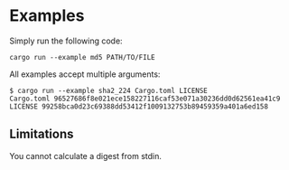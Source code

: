 # Examples

Simply run the following code:

```shell
cargo run --example md5 PATH/TO/FILE
```

All examples accept multiple arguments:

```shell
$ cargo run --example sha2_224 Cargo.toml LICENSE
Cargo.toml 96527686f8e021ece158227116caf53e071a30236dd0d62561ea41c9
LICENSE 99258bca0d23c69388dd53412f1009132753b89459359a401a6ed158
```

## Limitations

You cannot calculate a digest from stdin.
